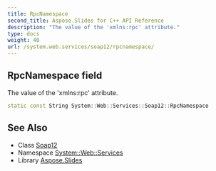 ```yaml
---
title: RpcNamespace
second_title: Aspose.Slides for C++ API Reference
description: "The value of the 'xmlns:rpc' attribute."
type: docs
weight: 40
url: /system.web.services/soap12/rpcnamespace/
---
```

## RpcNamespace field


The value of the 'xmlns:rpc' attribute.

```cpp
static const String System::Web::Services::Soap12::RpcNamespace
```

## See Also

* Class [Soap12](../)
* Namespace [System::Web::Services](../../)
* Library [Aspose.Slides](../../../)